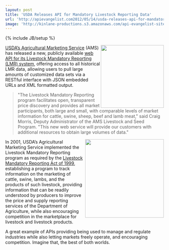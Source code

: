 ```yaml
---
layout: post
title: 'USDA Releases API for Mandatory Livestock Reporting Data'
url: 'http://apievangelist.com2012/05/14/usda-releases-api-for-mandatory-livestock-reporting-data/'
image: 'http://kinlane-productions.s3.amazonaws.com/api-evangelist-site/blog/Cattle-Dashboard.png'
---
```

{% include JB/setup %}
<p>
     <a title="USDA’s Agricultural Marketing Service" href="http://www.ams.usda.gov/AMSv1.0/"><img src="http://kinlane-productions.s3.amazonaws.com/api-evangelist/usda/USDA-Agricultural-Marketing-Service.png"  width="200" align="right" /></a>
</p>
<p>
     <a title="USDA’s Agricultural Marketing Service" href="http://www.ams.usda.gov/AMSv1.0/">USDA’s Agricultural Marketing Service</a> (AMS) has released a new, publicly available <a title="web API for its Livestock Mandatory Reporting (LMR) system" href="http://marketnews.usda.gov/portal/lg/lmprswsreg">web API for its Livestock Mandatory Reporting (LMR) system</a>, offering access to all historical LMR data, allowing users to pull large amounts of customized data sets via a RESTful interface with JSON embedded URLs and XML formatted output.
</p>
<blockquote>
     "The Livestock Mandatory Reporting program facilitates open, transparent price discovery and provides all market participants, both large and small, with comparable levels of market information for cattle, swine, sheep, beef and lamb meat," said Craig Morris, Deputy Administrator of the AMS Livestock and Seed Program. "This new web service will provide our customers with additional resources to obtain large volumes of data."
</blockquote>
<p>
     <a title="USDA’s Agricultural Marketing Service" href="http://www.ams.usda.gov/AMSv1.0/"><img src="http://kinlane-productions.s3.amazonaws.com/api-evangelist/usda/Cattle-Dashboard.png"  width="250" align="right" /></a>
</p>
<p>
     In 2001, USDA’s Agricultural Marketing Service implemented the Livestock Mandatory Reporting program as required by the <a href="http://en.wikipedia.org/wiki/Livestock_Mandatory_Reporting_Act_of_1999">Livestock Mandatory Reporting Act of 1999</a>, establishing a program to track information on the marketing of cattle, swine, lambs, and the products of such livestock, providing information that can be readily understood by producers to improve the price and supply reporting services of the Department of Agriculture, while also encouraging competition in the marketplace for livestock and livestock products.
</p>
<p>
     A great example of APIs providing being used to manage and regulate industries while also letting markets freely operate, and encouraging competition. Imagine that, the best of both worlds.
</p>
